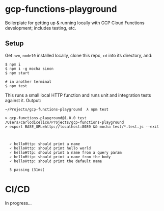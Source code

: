 # gcp-functions-playground

Boilerplate for getting up & running locally with GCP Cloud Functions development; includes testing, etc. 

## Setup

Get `nvm`, `node10` installed locally, clone this repo, `cd` into its directory, and:

```shell
$ npm i
$ npm i -g mocha sinon
$ npm start

# in another terminal
$ npm test
```

This runs a small local HTTP function and runs unit and integration tests against it. Output:

```shell
~/Projects/gcp-functions-playground  λ npm test

> gcp-functions-playground@1.0.0 test /Users/carlodicelico/Projects/gcp-functions-playground
> export BASE_URL=http://localhost:8080 && mocha test/*.test.js --exit



  ✓ helloHttp: should print a name
  ✓ helloHttp: should print hello world
  ✓ helloHttp: should print a name from a query param
  ✓ helloHttp: should print a name from the body
  ✓ helloHttp: should print the default name

  5 passing (31ms)
```

# CI/CD

In progress...

